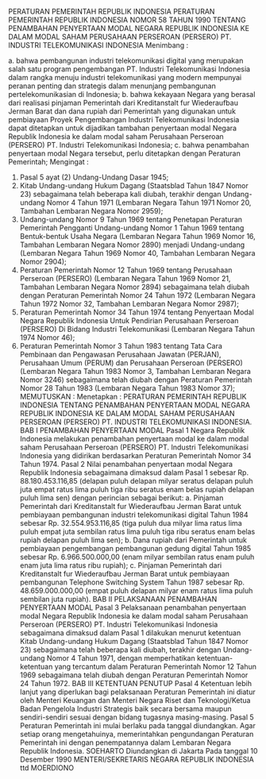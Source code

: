  PERATURAN PEMERINTAH REPUBLIK INDONESIA PERATURAN PEMERINTAH REPUBLIK INDONESIA NOMOR 58 TAHUN 1990 TENTANG PENAMBAHAN PENYERTAAN MODAL NEGARA REPUBLIK INDONESIA KE DALAM MODAL SAHAM PERUSAHAAN PERSEROAN (PERSERO) PT. INDUSTRI TELEKOMUNIKASI INDONESIA
Menimbang :

a. bahwa pembangunan industri telekomunikasi digital yang merupakan salah satu program pengembangan PT. Industri Telekomunikasi Indonesia dalam rangka menuju industri telekomunikasi yang modern mempunyai peranan penting dan strategis dalam menunjang pembangunan pertelekomunikasian di Indonesia;
b. bahwa kekayaan Negara yang berasal dari realisasi pinjaman Pemerintah dari Kreditanstalt fur Wiederaufbau Jerman Barat dan dana rupiah dari Pemerintah yang digunakan untuk pembiayaan Proyek Pengembangan Industri Telekomunikasi Indonesia dapat ditetapkan untuk dijadikan tambahan penyertaan modal Negara Republik Indonesia ke dalam modal saham Perusahaan Perseroan (PERSERO) PT. Industri Telekomunikasi Indonesia;
c. bahwa penambahan penyertaan modal Negara tersebut, perlu ditetapkan dengan Peraturan Pemerintah;
Mengingat :

1. Pasal 5 ayat (2) Undang-Undang Dasar 1945;
2. Kitab Undang-undang Hukum Dagang (Staatsblad Tahun 1847 Nomor 23) sebagaimana telah beberapa kali diubah, terakhir dengan Undang-undang Nomor 4 Tahun 1971 (Lembaran Negara Tahun 1971 Nomor 20, Tambahan Lembaran Negara Nomor 2959);
3. Undang-undang Nomor 9 Tahun 1969 tentang Penetapan Peraturan Pemerintah Pengganti Undang-undang Nomor 1 Tahun 1969 tentang Bentuk-bentuk Usaha Negara (Lembaran Negara Tahun 1969 Nomor 16, Tambahan Lembaran Negara Nomor 2890) menjadi Undang-undang (Lembaran Negara Tahun 1969 Nomor 40, Tambahan Lembaran Negara Nomor 2904);
4. Peraturan Pemerintah Nomor 12 Tahun 1969 tentang Perusahaan Perseroan (PERSERO) (Lembaran Negara Tahun 1969 Nomor 21, Tambahan Lembaran Negara Nomor 2894) sebagaimana telah diubah dengan Peraturan Pemerintah Nomor 24 Tahun 1972 (Lembaran Negara Tahun 1972 Nomor 32, Tambahan Lembaran Negara Nomor 2987);
5. Peraturan Pemerintah Nomor 34 Tahun 1974 tentang Penyertaan Modal Negara Republik Indonesia Untuk Pendirian Perusahaan Perseroan (PERSERO) Di Bidang Industri Telekomunikasi (Lembaran Negara Tahun 1974 Nomor 46);
6. Peraturan Pemerintah Nomor 3 Tahun 1983 tentang Tata Cara Pembinaan dan Pengawasan Perusahaan Jawatan (PERJAN), Perusahaan Umum (PERUM) dan Perusahaan Perseroan (PERSERO) (Lembaran Negara Tahun 1983 Nomor 3, Tambahan Lembaran Negara Nomor 3246) sebagaimana telah diubah dengan Peraturan Pemerintah Nomor 28 Tahun 1983 (Lembaran Negara Tahun 1983 Nomor 37);
MEMUTUSKAN :
 Menetapkan : PERATURAN PEMERINTAH REPUBLIK INDONESIA TENTANG PENAMBAHAN PENYERTAAN MODAL NEGARA REPUBLIK INDONESIA KE DALAM MODAL SAHAM PERUSAHAAN PERSEROAN (PERSERO) PT. INDUSTRI TELEKOMUNIKASI INDONESIA.
BAB I PENAMBAHAN PENYERTAAN MODAL
Pasal 1
Negara Republik Indonesia melakukan penambahan penyertaan modal ke dalam modal saham Perusahaan Perseroan (PERSERO) PT. Industri Telekomunikasi Indonesia yang didirikan berdasarkan Peraturan Pemerintah Nomor 34 Tahun 1974.
Pasal 2
Nilai penambahan penyertaan modal Negara Republik Indonesia sebagaimana dimaksud dalam Pasal 1 sebesar Rp. 88.180.453.116,85 (delapan puluh delapan milyar seratus delapan puluh juta empat ratus lima puluh tiga ribu seratus enam belas rupiah delapan puluh lima sen) dengan perincian sebagai berikut:
a. Pinjaman Pemerintah dari Kreditanstalt fur Wiederaufbau Jerman Barat untuk pembiayaan pembangunan industri telekomunikasi digital Tahun 1984 sebesar Rp. 32.554.953.116,85 (tiga puluh dua milyar lima ratus lima puluh empat juta sembilan ratus lima puluh tiga ribu seratus enam belas rupiah delapan puluh lima sen);
b. Dana rupiah dari Pemerintah untuk pembiayaan pengembangan pembangunan gedung digital Tahun 1985 sebesar Rp. 6.966.500.000,00 (enam milyar sembilan ratus enam puluh enam juta lima ratus ribu rupiah);
c. Pinjaman Pemerintah dari Kreditanstalt fur Wiederaufbau Jerman Barat untuk pembiayaan pembangunan Telephone Switching System Tahun 1987 sebesar Rp. 48.659.000.000,00 (empat puluh delapan milyar enam ratus lima puluh sembilan juta rupiah).
BAB II PELAKSANAAN PENAMBAHAN PENYERTAAN MODAL
Pasal 3
Pelaksanaan penambahan penyertaan modal Negara Republik Indonesia ke dalam modal saham Perusahaan Perseroan (PERSERO) PT. Industri Telekomunikasi Indonesia sebagaimana dimaksud dalam Pasal 1 dilakukan menurut ketentuan Kitab Undang-undang Hukum Dagang (Staatsblad Tahun 1847 Nomor 23) sebagaimana telah beberapa kali diubah, terakhir dengan Undang-undang Nomor 4 Tahun 1971, dengan memperhatikan ketentuan-ketentuan yang tercantum dalam Peraturan Pemerintah Nomor 12 Tahun 1969 sebagaimana telah diubah dengan Peraturan Pemerintah Nomor 24 Tahun 1972.
BAB III KETENTUAN PENUTUP
Pasal 4
Ketentuan lebih lanjut yang diperlukan bagi pelaksanaan Peraturan Pemerintah ini diatur oleh Menteri Keuangan dan Menteri Negara Riset dan Teknologi/Ketua Badan Pengelola Industri Strategis baik secara bersama maupun sendiri-sendiri sesuai dengan bidang tugasnya masing-masing.
Pasal 5
Peraturan Pemerintah ini mulai berlaku pada tanggal diundangkan. Agar setiap orang mengetahuinya, memerintahkan pengundangan Peraturan Pemerintah ini dengan penempatannya dalam Lembaran Negara Republik Indonesia. SOEHARTO Diundangkan di Jakarta Pada tanggal 10 Desember 1990 MENTERI/SEKRETARIS NEGARA REPUBLIK INDONESIA ttd MOERDIONO